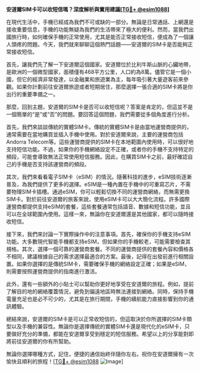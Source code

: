**安道爾SIM卡可以收短信嗎？深度解析與實用建議[[TG💪+ @esim1088](https://t.me/s/esim1088)]**

在現代生活中，手機已經成為我們不可或缺的一部分。無論是日常通話、上網還是接收重要信息，手機的功能無疑為我們的生活帶來了極大的便利。然而，當我們出國旅行時，如何確保手機的正常使用，尤其是能否正常接收短信，便成為了一個讓人頭疼的問題。今天，我們就來聊聊這個熱門話題——安道爾的SIM卡是否能夠正常接收短信。

首先，讓我們先了解一下安道爾這個國家。安道爾位於比利牛斯山脈的心臟地帶，是歐洲的一個微型國家，面積僅有468平方公里，人口約為8萬。儘管它是一個小國，但它的經濟非常發達，以金融業和旅遊業為主，每年吸引著大量遊客前來參觀。如果你計劃前往安道爾旅遊或者短期居住，那麼選擇一張合適的SIM卡將是你出行的重要準備之一。

那麼，回到主題，安道爾的SIM卡是否可以收短信呢？答案是肯定的，但這並不是一個簡單的“是”或“否”的問題。要回答這個問題，我們需要從多個角度進行分析。

首先，我們來談談傳統的實體SIM卡。傳統的實體SIM卡是由當地運營商提供的，通常需要在當地購買並插入手機中使用。對於安道爾來說，主要的運營商包括Andorra Telecom等。這些運營商提供的SIM卡在本地範圍內使用時，可以很好地支持短信功能。不過，如果你的手機網絡設定不正確，或者你的手機不支持特定的頻段，可能會導致無法正常使用短信服務。因此，在購買SIM卡之前，最好確認自己的手機是否支持該運營商的頻段。

其次，我們來看看電子SIM卡（eSIM）的情況。隨著科技的進步，eSIM技術逐漸普及，為我們提供了更多的選擇。eSIM是一種內置在手機中的可重寫芯片，不需要物理SIM卡插槽。通過eSIM，你可以輕鬆切換不同的運營商網絡，而無需更換SIM卡。對於前往安道爾的旅客來說，使用eSIM卡可以大大簡化流程。許多國際運營商都提供支持eSIM的套餐，這些套餐通常包括語音、數據和短信功能，並且可以在全球範圍內使用。這樣一來，無論你在安道爾還是其他國家，都可以隨時接收短信。

接下來，我們來討論一下實際操作中的注意事項。首先，確保你的手機支持eSIM功能。大多數現代智能手機都支持eSIM，但如果你的手機較老，可能需要檢查其規格。其次，選擇一個可靠的運營商套餐。不同的運營商提供的套餐內容和價格各不相同，建議根據自己的需求選擇最適合的方案。最後，記得在出發前進行相關設置。如果你選擇的是傳統SIM卡，需要確保手機的網絡設定正確；如果是eSIM，則需要按照運營商提供的指南進行激活。

此外，還有一些額外的小貼士可以幫助你更好地享受在安道爾的旅程。例如，提前了解目的地的網絡覆蓋情況，避免到偏遠地區時無法連接到網絡。同時，保持手機電量充足也是必不可少的，尤其是在旅行期間，手機的續航能力直接影響到你的通訊體驗。

總結來說，安道爾的SIM卡是可以正常收短信的，但這取決於你所選擇的SIM卡類型以及手機的兼容性。無論你是選擇傳統的實體SIM卡還是現代化的eSIM卡，只要做好充分的準備，都能在安道爾享受到穩定的短信服務。希望以上的分享能對即將前往安道爾的你有所幫助。

無論你選擇哪種方式，記住，便捷的通信始終伴隨你左右。祝你在安道爾擁有一次愉快且順利的旅程！[[TG💪+ @esim1088](https://t.me/s/esim1088) ![Image](https://i.postimg.cc/4NQfJmqS/Snipaste-2025-05-13-00-14-12.png)]
